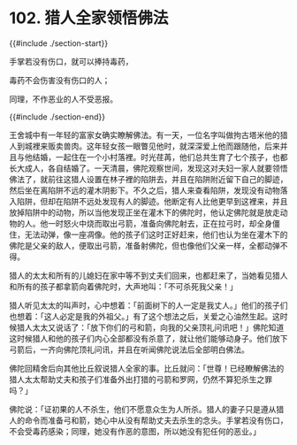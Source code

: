 # 102. 猎人全家领悟佛法
{{#include ./section-start}}

手掌若没有伤口，就可以捧持毒药，

毒药不会伤害没有伤口的人；

同理，不作恶业的人不受恶报。

{{#include ./section-end}}

王舍城中有一年轻的富家女确实瞭解佛法。有一天，一位名字叫做拘古塔米他的猎人到城裡来贩卖兽肉。这年轻女孩一眼瞥见他时，就深深爱上他而跟随他，后来并且与他结婚，一起住在一个小村落裡。时光荏苒，他们总共生育了七个孩子，也都长大成人，各自结婚了。一天清晨，佛陀观察世间，发现这对夫妇一家人就要领悟佛法了，就前往这猎人设置在林子裡的陷阱去，并且在陷阱附近留下自己的脚迹，然后坐在离陷阱不远的灌木阴影下。不久之后，猎人来查看陷阱，发现没有动物落入陷阱，但却在陷阱不远处发现有人的脚迹。他断定有人比他更早到这裡来，并且放掉陷阱中的动物，所以当他发现正坐在灌木下的佛陀时，他认定佛陀就是放走动物的人。他一时怒火中烧而取出弓箭，准备向佛陀射去，正在拉弓时，却全身僵住，无法动弹，像一座凋像。他的孩子们这时正好赶来，他们也认为坐在灌木下的佛陀是父亲的敌人，便取出弓箭，准备射佛陀，但也像他们父亲一样，全都动弹不得。

猎人的太太和所有的儿媳妇在家中等不到丈夫们回来，也都赶来了，当她看见猎人和所有的孩子都拿箭向着佛陀时，大声地叫：「不可杀死我父亲！」

猎人听见太太的叫声时，心中想着：「前面树下的人一定是我丈人。」他们的孩子们也想着：「这人必定是我的外祖父。」有了这个想法之后，关爱之心油然生起。这时候猎人太太又说话了：「放下你们的弓和箭，向我的父亲顶礼问讯吧！」佛陀知道这时候猎人和他的孩子们内心全部都没有杀意了，就让他们能够动身子。他们放下弓箭后，一齐向佛陀顶礼问讯，并且在听闻佛陀说法后全部明白佛法。

佛陀回精舍后向其他比丘叙说猎人全家的事。比丘就问：「世尊！已经瞭解佛法的猎人太太帮助丈夫和孩子们准备外出打猎的弓箭和罗网，仍然不算犯杀生之罪吗？」

佛陀说：「证初果的人不杀生，他们不愿意众生为人所杀。猎人的妻子只是遵从猎人的命令而准备弓和箭，她心中从没有帮助丈夫去杀生的念头。手掌若没有伤口，不会受毒药感染；同理，她没有作恶的意图，所以她没有犯任何的恶业。」

